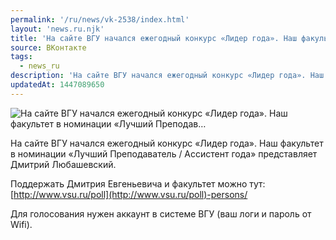 ```yaml
---
permalink: '/ru/news/vk-2538/index.html'
layout: 'news.ru.njk'
title: 'На сайте ВГУ начался ежегодный конкурс «Лидер года». Наш факультет в номинации «Лучший Преподав…'
source: ВКонтакте
tags:
  - news_ru
description: 'На сайте ВГУ начался ежегодный конкурс «Лидер года». Наш факультет в номинации «Лучший Преподав…'
updatedAt: 1447089650
---
```

![На сайте ВГУ начался ежегодный конкурс «Лидер года». Наш факультет в номинации «Лучший Преподав…](https://sun9-74.userapi.com/impf/c628424/v628424484/235a3/Vz9lqUk0XwQ.jpg?size=1280x833&quality=96&sign=0abdd496e6ff8ec18ba8d009ffef4a3d&c_uniq_tag=0sHD7_wB5m6MEYYIdzxyG9VLs-FVIxg4tOnrRzGE4p8&type=album)

На сайте ВГУ начался ежегодный конкурс «Лидер года». Наш факультет в номинации «Лучший Преподаватель / Ассистент года» представляет Дмитрий Любашевский.

Поддержать Дмитрия Евгеньевича и факультет можно тут: [http://www.vsu.ru/poll](http://www.vsu.ru/poll)-persons/

Для голосования нужен аккаунт в системе ВГУ (ваш логи и пароль от Wifi).
